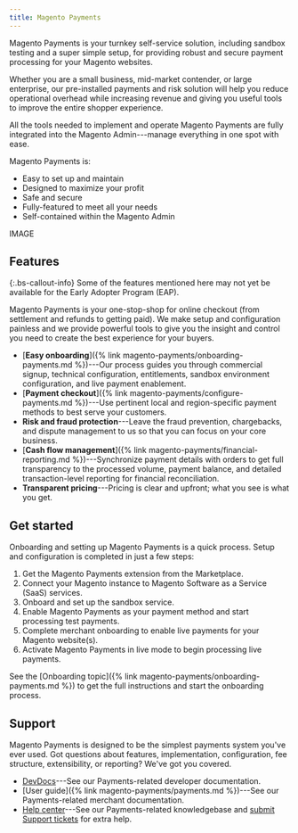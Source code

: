 ```yaml
---
title: Magento Payments
---
```


Magento Payments is your turnkey self-service solution, including sandbox testing and a super simple setup, for providing robust and secure payment processing for your Magento websites.

Whether you are a small business, mid-market contender, or large enterprise, our pre-installed payments and risk solution will help you reduce operational overhead while increasing revenue and giving you useful tools to improve the entire shopper experience.

All the tools needed to implement and operate Magento Payments are fully integrated into the Magento Admin---manage everything in one spot with ease.

Magento Payments is:

* Easy to set up and maintain
* Designed to maximize your profit
* Safe and secure
* Fully-featured to meet all your needs
* Self-contained within the Magento Admin

IMAGE

## Features

{:.bs-callout-info}
Some of the features mentioned here may not yet be available for the Early Adopter Program (EAP).

Magento Payments is your one-stop-shop for online checkout (from settlement and refunds to getting paid). We make setup and configuration painless and we provide powerful tools to give you the insight and control you need to create the best experience for your buyers.

* [**Easy onboarding**]({% link magento-payments/onboarding-payments.md %})---Our process guides you through commercial signup, technical configuration, entitlements, sandbox environment configuration, and live payment enablement.
* [**Payment checkout**]({% link magento-payments/configure-payments.md %})---Use pertinent local and region-specific payment methods to best serve your customers.
* **Risk and fraud protection**---Leave the fraud prevention, chargebacks, and dispute management to us so that you can focus on your core business.
* [**Cash flow management**]({% link magento-payments/financial-reporting.md %})---Synchronize payment details with orders to get full transparency to the processed volume, payment balance, and detailed transaction-level reporting for financial reconciliation.
* **Transparent pricing**---Pricing is clear and upfront; what you see is what you get.

<!-- * **Analytics dashboard**---See the end-to-end customer journey across all payment options so you can glean the metrics you need to implement conversion improvements and optimize the customer experience.

## Architectural overview

See detailed information about the architecture of Magento Payments in the [Architecture topic in DevDocs](https://devdocs.magento.com/magento-payments/architecture.html). -->
## Get started

Onboarding and setting up Magento Payments is a quick process. Setup and configuration is completed in just a few steps:

1. Get the Magento Payments extension from the Marketplace.
1. Connect your Magento instance to Magento Software as a Service (SaaS) services.
1. Onboard and set up the sandbox service.
1. Enable Magento Payments as your payment method and start processing test payments.
1. Complete merchant onboarding to enable live payments for your Magento website(s).
1. Activate Magento Payments in live mode to begin processing live payments.

See the [Onboarding topic]({% link magento-payments/onboarding-payments.md %}) to get the full instructions and start the onboarding process.

## Support

Magento Payments is designed to be the simplest payments system you've ever used. Got questions about features, implementation, configuration, fee structure, extensibility, or reporting? We've got you covered.

* [DevDocs](https://devdocs.magento.com/)---See our Payments-related developer documentation.
* [User guide]({% link magento-payments/payments.md %})---See our Payments-related merchant documentation.
* [Help center](https://support.magento.com/hc/en-us)---See our Payments-related knowledgebase and [submit Support tickets](https://support.magento.com/hc/en-us/articles/360000913794#submit-ticket) for extra help.

